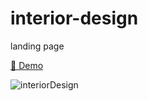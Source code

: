 # interior-design
landing page 


<a href="https://ponidevito.github.io/interior-design/" rel="nofollow">👀 Demo</a>

![interiorDesign](https://user-images.githubusercontent.com/48261771/212762838-32501f5f-adc8-4a30-9628-d8e1fa9d5c30.PNG)
